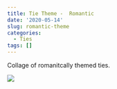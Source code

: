 ```yaml
---
title: Tie Theme -  Romantic
date: '2020-05-14'
slug: romantic-theme
categories:
  - Ties
tags: []
---
```


Collage of romanitcally themed ties.

![](/post/2020-05-14-romantic-theme_files/collage_romantic.png)